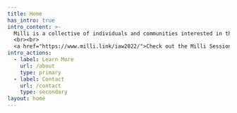 ```yaml
---
title: Home
has_intro: true
intro_content: >-
  Milli is a collective of individuals and communities interested in the nurturing of archives. Archives enable diverse stories. This aim guides the work of the collective, the purpose, form and content of an archive, and what environments it could nourish in the future.
  <br><br>
  <a href="https://www.milli.link/iaw2022/">Check out the Milli Sessions 2022 (Jun 8-10) Schedule!</a>
intro_actions:
  - label: Learn More
    url: /about
    type: primary
  - label: Contact
    url: /contact
    type: secondary
layout: home
---
```

